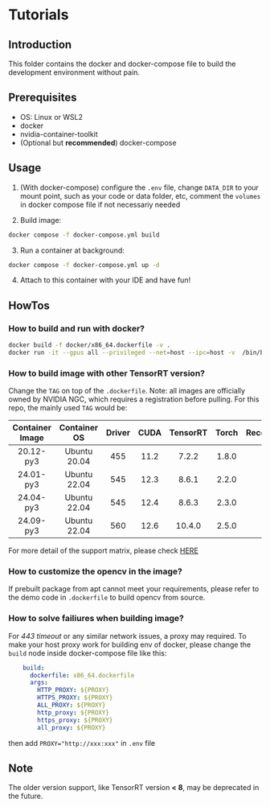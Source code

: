 # Tutorials

## Introduction

This folder contains the docker and docker-compose file to build the development environment without pain.

## Prerequisites

* OS: Linux or WSL2
* docker
* nvidia-container-toolkit
* (Optional but **recommended**) docker-compose

## Usage

1. (With docker-compose) configure the `.env` file, change `DATA_DIR` to your mount point, such as your code or data folder, etc, comment the `volumes` in docker compose file if not necessariy needed

2. Build image:
```bash
docker compose -f docker-compose.yml build
```

3. Run a container at background:
```bash
docker compose -f docker-compose.yml up -d
```

4. Attach to this container with your IDE and have fun!

## HowTos

### How to build and run with docker?

``` bash
docker build -f docker/x86_64.dockerfile -v .
docker run -it --gpus all --privileged --net=host --ipc=host -v  /bin/bash
```

### How to build image with other TensorRT version?

Change the `TAG` on top of the `.dockerfile`. Note: all images are officially owned by NVIDIA NGC, which requires a registration before pulling. For this repo, the mainly used `TAG` would be:

| Container Image | Container OS | Driver | CUDA | TensorRT | Torch | Recommended |
| :----: | :----: | :----: | :----: | :----: | :----: | :----: |
| 20.12-py3 | Ubuntu 20.04 | 455 | 11.2 | 7.2.2 | 1.8.0 | ❌ |
| 24.01-py3 | Ubuntu 22.04 | 545 | 12.3 | 8.6.1 | 2.2.0 | ✅ |
| 24.04-py3 | Ubuntu 22.04 | 545 | 12.4 | 8.6.3 | 2.3.0 | ✅ |
| 24.09-py3 | Ubuntu 22.04 | 560 | 12.6 | 10.4.0 | 2.5.0 | ✅ |

For more detail of the support matrix, please check [HERE](https://docs.nvidia.com/deeplearning/frameworks/support-matrix/index.html)

### How to customize the opencv in the image?

If prebuilt package from apt cannot meet your requirements, please refer to the demo code in `.dockerfile` to build opencv from source.

### How to solve failiures when building image?

For *443 timeout* or any similar network issues, a proxy may required. To make your host proxy work for building env of docker, please change the `build` node inside docker-compose file like this:
```YAML
    build:
      dockerfile: x86_64.dockerfile
      args:
        HTTP_PROXY: ${PROXY}
        HTTPS_PROXY: ${PROXY}
        ALL_PROXY: ${PROXY}
        http_proxy: ${PROXY}
        https_proxy: ${PROXY}
        all_proxy: ${PROXY}
```
then add `PROXY="http://xxx:xxx"` in `.env` file

## Note

The older version support, like TensorRT version **< 8**, may be deprecated in the future.
